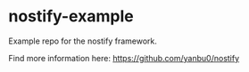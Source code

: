 # nostify-example

Example repo for the nostify framework.

Find more information here: https://github.com/yanbu0/nostify
